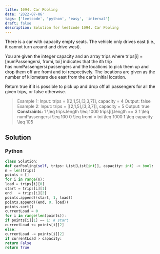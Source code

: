 ```yaml
---
title: 1094. Car Pooling
date: '2022-07-06'
tags: ['leetcode', 'python', 'easy', 'interval']
draft: false
description: Solution for leetcode 1094. Car Pooling
---
```



There is a car with capacity empty seats. The vehicle only drives east (i.e., it cannot turn around and drive west).

You are given the integer capacity and an array trips where trips[i] <TeX>=</TeX> [numPassengersi, fromi, toi] indicates that the ith trip has numPassengersi passengers and the locations to pick them up and drop them off are fromi and toi respectively. The locations are given as the number of kilometers due east from the car's initial location.

Return true if it is possible to pick up and drop off all passengers for all the given trips, or false otherwise.

> Example 1:
> Input: trips <TeX>=</TeX> [[2,1,5],[3,3,7]], capacity <TeX>=</TeX> 4
> Output: false
> Example 2:
> Input: trips <TeX>=</TeX> [[2,1,5],[3,3,7]], capacity <TeX>=</TeX> 5
> Output: true
**Constraints:**
> 1 <TeX>\leq</TeX> trips.length <TeX>\leq</TeX> 1000
> trips[i].length <TeX>=</TeX><TeX>=</TeX> 3
> 1 <TeX>\leq</TeX> numPassengersi <TeX>\leq</TeX> 100
> 0 <TeX>\leq</TeX> fromi < toi <TeX>\leq</TeX> 1000
> 1 <TeX>\leq</TeX> capacity <TeX>\leq</TeX> 105


## Solution


### Python
```python
class Solution:
def carPooling(self, trips: List[List[int]], capacity: int) -> bool:
n = len(trips)
points = []
for i in range(n):
load = trips[i][0]
start = trips[i][1]
end   = trips[i][2]
points.append((start, 1, load))
points.append((end, 0, load))
points.sort()
currentLoad = 0
for i in range(len(points)):
if points[i][1] == 1: # start
currentLoad += points[i][2]
else:
currentLoad -= points[i][2]
if currentLoad > capacity:
return False
return True
```
